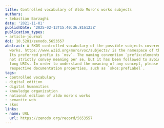 ```yaml
---
title: Controlled vocabulary of Aldo Moro's works subjects
authors:
- Sebastian Barzaghi
date: '2021-11-01'
publishDate: '2025-02-13T15:40:36.816123Z'
publication_types:
- article-journal
doi: 10.5281/zenodo.5653557
abstract: A SKOS controlled vocabulary of the possible subjects covered in Aldo Moro's
  works. https://www.w3id.org/moro/voc/subjects/ is the namespace of the vocabulary.
  Its preferred prefix is `msv`. The naming convention `prefix:elementnumber ̀does
  not strictly convey meaning per se, but it has been followed to avoid excessively
  long URIs. In order to understand the meaning of any concept, please refer to its
  respective documentation properties, such as `skos:prefLabel`.
tags:
- controlled vocabulary
- digital edition
- digital humanities
- knowledge organization
- national edition of aldo moro's works
- semantic web
- skos
links:
- name: URL
  url: https://zenodo.org/record/5653557
---
```

